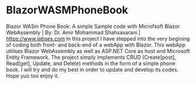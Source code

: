 # BlazorWASMPhoneBook
Blazor WASm Phone Book: A simple Sample code with Microfsoft Blazor WebAssembly | By: Dr. Amir Mohammad Shahsavarani | https://www.ipbses.com
In this project I have stepped into the very begining of coding both front- and back-end of a webApp with Blazor.
This webApp utilises Blazor WebAssembly as well as ASP.NET Core as host and Microsoft Entity Framework.
The project simply implements CRUD (Create[post], Read[get], Update, and Delete) methods in the form of a simple phone book.
I will try and do my best in order to update and develop its codes.
Hope yuo too enjoy it.

